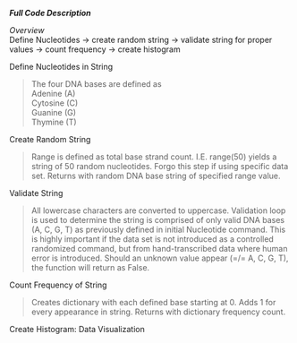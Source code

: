 ***Full Code Description***

_Overview_
<br/>Define Nucleotides → create random string → validate string for proper values → count frequency → create histogram

Define Nucleotides in String
>The four DNA bases are defined as <br/>Adenine (A)
                                   <br/> Cytosine (C)
                                   <br/> Guanine (G)
                                   <br/>Thymine (T)
                                       
Create Random String
  >Range is defined as total base strand count. I.E. range(50) yields a string of 50 random nucleotides.
  Forgo this step if using specific data set.
  Returns with random DNA base string of specified range value.
  
Validate String
  >All lowercase characters are converted to uppercase.
  Validation loop is used to determine the string is comprised of only valid DNA bases (A, C, G, T) as previously defined in initial Nucleotide command.
  This is highly important if the data set is not introduced as a controlled randomized command, but from hand-transcribed data where human error is introduced.
  Should an unknown value appear (=/= A, C, G, T), the function will return as False.
  
Count Frequency of String
  >Creates dictionary with each defined base starting at 0. Adds 1 for every appearance in string.
  Returns with dictionary frequency count.
  
Create Histogram: Data Visualization

    
